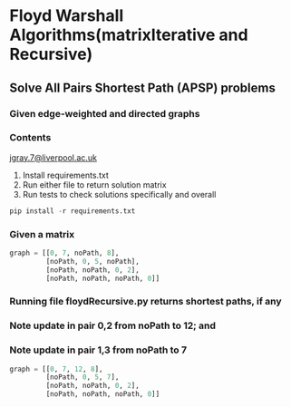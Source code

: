 # Floyd Warshall Algorithms(matrixIterative and Recursive)

## Solve All Pairs Shortest Path (APSP) problems

### Given edge-weighted and directed graphs

### Contents

<jgray.7@liverpool.ac.uk>

1. Install requirements.txt
2. Run either file to return solution matrix
3. Run tests to check solutions specifically and overall

```python
pip install -r requirements.txt
```
### Given a matrix

```python
graph = [[0, 7, noPath, 8],
         [noPath, 0, 5, noPath],
         [noPath, noPath, 0, 2],
         [noPath, noPath, noPath, 0]]
```
### Running file floydRecursive.py returns shortest paths, if any
### Note update in pair 0,2 from noPath to 12; and
### Note update in pair 1,3 from noPath to 7

```python
graph = [[0, 7, 12, 8],
         [noPath, 0, 5, 7],
         [noPath, noPath, 0, 2],
         [noPath, noPath, noPath, 0]]
```
